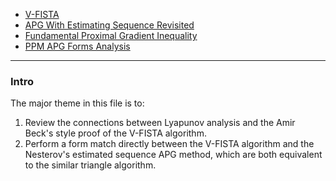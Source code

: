 - [V-FISTA](V-FISTA.md)
- [APG With Estimating Sequence Revisited](APG%20With%20Estimating%20Sequence%20Revisited.md)
- [Fundamental Proximal Gradient Inequality](../AMATH%20516%20Numerical%20Optimizations/Proximal%20Methods/Fundamental%20Proximal%20Gradient%20Inequality.md)
- [PPM APG Forms Analysis](PPM%20APG%20Forms%20Analysis.md)

---
### **Intro**

The major theme in this file is to: 
1. Review the connections between Lyapunov analysis and the Amir Beck's style proof of the V-FISTA algorithm. 
2. Perform a form match directly between the V-FISTA algorithm and the Nesterov's estimated sequence APG method, which are both equivalent to the similar triangle algorithm. 
